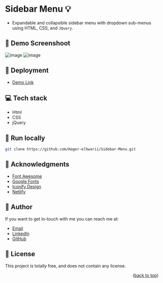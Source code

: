 # Sidebar Menu :bulb:
<a name="readme-top"></a>
- Expandable and collapsible sidebar menu with dropdown sub-menus using HTML, CSS, and `JQuery`.

## :camera_flash: Demo Screenshoot
![image](https://github.com/Hager-elhwarii/Sidebar-Menu/assets/80959882/c14d472f-2792-4b6b-8dd0-ce9f0c0af109)
![image](https://github.com/Hager-elhwarii/Sidebar-Menu/assets/80959882/e810ccca-3126-4b38-a961-db9b0618f8e5)



## 🚀 Deployment 
- [Demo Link](https://sidebar-menu-dottie.netlify.app/)

## 💻 Tech stack
- Html
- CSS
- jQuery

##  🔐 Run locally 

```bash
git clone https://github.com/Hager-elhwarii/Sidebar-Menu.git
```

## 📌 Acknowledgments

- [Font Awesome](https://fontawesome.com/)
- [Google Fonts](http://hager.a.elhawary@gmail.com/)
- [Iconify Design](https://iconify.design/)
- [Netlify](https://www.netlify.com/)

  
## 🦄 Author
If you want to get in-touch with me you can reach me at:

-  [Email](http://hager.a.elhawary@gmail.com/)
-  [LinkedIn](https://www.linkedin.com/in/hager-omar-elhawary/)
-  [GitHub](https://github.com/Hager-elhwarii)

## 📘 License
This project is totally free,  and does not contain any license.

<p align="right">(<a href="#readme-top">back to top</a>)</p>
